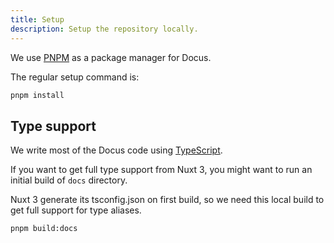 ```yaml
---
title: Setup
description: Setup the repository locally.
---
```


We use [PNPM](https://pnpm.io) as a package manager for Docus.

The regular setup command is:

```bash
pnpm install
```

## Type support

We write most of the Docus code using [TypeScript](https://www.typescriptlang.org).

If you want to get full type support from Nuxt 3, you might want to run an initial build of `docs` directory.

Nuxt 3 generate its tsconfig.json on first build, so we need this local build to get full support for type aliases.

```bash
pnpm build:docs
```
